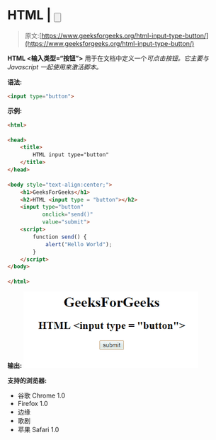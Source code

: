 # HTML | <input type="button">

> 原文:[https://www.geeksforgeeks.org/html-input-type-button/](https://www.geeksforgeeks.org/html-input-type-button/)

**HTML <输入类型=“按钮”>** 用于在文档中定义一个*可点击按钮。它主要与 Javascript 一起使用来激活脚本。*

**语法:**

```html
<input type="button"> 
```

**示例:**

```html
<html>

<head>
    <title>
        HTML input type="button"
    </title>
</head>

<body style="text-align:center;">
    <h1>GeeksForGeeks</h1>
    <h2>HTML <input type = "button"></h2>
    <input type="button"
           onclick="send()" 
           value="submit">
    <script>
        function send() {
            alert("Hello World");
        }
    </script>
</body>

</html>
```

**输出:**
![](img/cebdfa8241956da0ed25144f24bdd44a.png)

**支持的浏览器:**

*   谷歌 Chrome 1.0
*   Firefox 1.0
*   边缘
*   歌剧
*   苹果 Safari 1.0